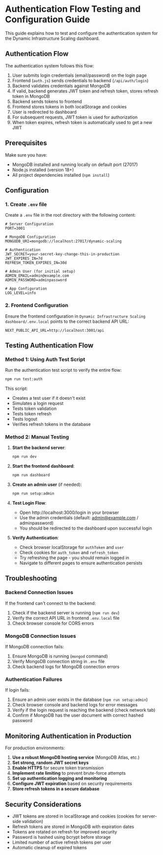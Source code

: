 # Authentication Flow Testing and Configuration Guide

This guide explains how to test and configure the authentication system for the Dynamic Infrastructure Scaling dashboard.

## Authentication Flow

The authentication system follows this flow:

1. User submits login credentials (email/password) on the login page
2. Frontend (`auth.js`) sends credentials to backend (`/api/auth/login`)
3. Backend validates credentials against MongoDB
4. If valid, backend generates JWT token and refresh token, stores refresh token in MongoDB
5. Backend sends tokens to frontend
6. Frontend stores tokens in both localStorage and cookies
7. User is redirected to dashboard
8. For subsequent requests, JWT token is used for authorization
9. When token expires, refresh token is automatically used to get a new JWT

## Prerequisites

Make sure you have:

- MongoDB installed and running locally on default port (27017)
- Node.js installed (version 18+)
- All project dependencies installed (`npm install`)

## Configuration

### 1. Create `.env` file

Create a `.env` file in the root directory with the following content:

```
# Server Configuration
PORT=3001

# MongoDB Configuration
MONGODB_URI=mongodb://localhost:27017/dynamic-scaling

# Authentication
JWT_SECRET=your-secret-key-change-this-in-production
JWT_EXPIRES_IN=7d
REFRESH_TOKEN_EXPIRES_IN=30d

# Admin User (for initial setup)
ADMIN_EMAIL=admin@example.com
ADMIN_PASSWORD=adminpassword

# App Configuration
LOG_LEVEL=info
```

### 2. Frontend Configuration

Ensure the frontend configuration in `Dynamic Infrastructure Scaling dashboard/.env.local` points to the correct backend API URL:

```
NEXT_PUBLIC_API_URL=http://localhost:3001/api
```

## Testing Authentication Flow

### Method 1: Using Auth Test Script

Run the authentication test script to verify the entire flow:

```bash
npm run test:auth
```

This script:
- Creates a test user if it doesn't exist
- Simulates a login request
- Tests token validation
- Tests token refresh
- Tests logout
- Verifies refresh tokens in the database

### Method 2: Manual Testing

1. **Start the backend server**:
   ```bash
   npm run dev
   ```

2. **Start the frontend dashboard**:
   ```bash
   npm run dashboard
   ```

3. **Create an admin user** (if needed):
   ```bash
   npm run setup:admin
   ```

4. **Test Login Flow**:
   - Open http://localhost:3000/login in your browser
   - Use the admin credentials (default: admin@example.com / adminpassword)
   - You should be redirected to the dashboard upon successful login

5. **Verify Authentication**:
   - Check browser localStorage for `authToken` and `user`
   - Check cookies for `auth_token` and `refresh_token`
   - Try refreshing the page - you should remain logged in
   - Navigate to different pages to ensure authentication persists

## Troubleshooting

### Backend Connection Issues

If the frontend can't connect to the backend:

1. Check if the backend server is running (`npm run dev`)
2. Verify the correct API URL in frontend `.env.local` file
3. Check browser console for CORS errors

### MongoDB Connection Issues

If MongoDB connection fails:

1. Ensure MongoDB is running (`mongod` command)
2. Verify MongoDB connection string in `.env` file
3. Check backend logs for MongoDB connection errors

### Authentication Failures

If login fails:

1. Ensure an admin user exists in the database (`npm run setup:admin`)
2. Check browser console and backend logs for error messages
3. Verify if the login request is reaching the backend (check network tab)
4. Confirm if MongoDB has the user document with correct hashed password

## Monitoring Authentication in Production

For production environments:

1. **Use a robust MongoDB hosting service** (MongoDB Atlas, etc.)
2. **Set strong, random JWT secret keys**
3. **Enable HTTPS** for secure token transmission
4. **Implement rate limiting** to prevent brute-force attempts
5. **Set up authentication logging and monitoring**
6. **Configure JWT expiration** based on security requirements
7. **Store refresh tokens in a secure database**

## Security Considerations

- JWT tokens are stored in localStorage and cookies (cookies for server-side validation)
- Refresh tokens are stored in MongoDB with expiration dates
- Tokens are rotated on refresh for improved security
- Password is hashed using bcrypt before storage
- Limited number of active refresh tokens per user
- Automatic cleanup of expired tokens 